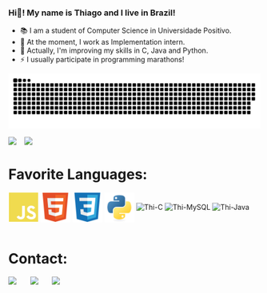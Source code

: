 ### Hi👋! My name is Thiago and I live in Brazil!
- 📚 I am a student of Computer Science in Universidade Positivo.
- 👜 At the moment, I work as Implementation intern.
- 🚀 Actually, I'm improving my skills in C, Java and Python.
- ⚡ I usually participate in programming marathons!

 <div>
    <img src = "https://github.com/Thiagocod/Thiagocod/blob/output/github-contribution-grid-snake-dark.svg" alt="Snake contributions"/>  
</div>

<p align="left">
  <img height="180em" src="https://github-readme-stats.vercel.app/api?username=Medici1612&show_icons=true&theme=tokyonight" />
  &nbsp;&nbsp;
  <img height="180em" src="https://github-readme-stats.vercel.app/api/top-langs/?username=Medici1612&layout=compact&theme=tokyonight" />
</p>
<h1>Favorite Languages:</h1>
<div style="display: inline_block">
  <img align="center" alt="Thi-JS" height="60" width="60" src="https://raw.githubusercontent.com/devicons/devicon/master/icons/javascript/javascript-plain.svg">
  <img align="center" alt="Thi-HTML" height="60" width="60" src="https://raw.githubusercontent.com/devicons/devicon/master/icons/html5/html5-original.svg">
  <img align="center" alt="Thi-CSS" height="60" width="60" src="https://raw.githubusercontent.com/devicons/devicon/master/icons/css3/css3-original.svg">
  <img align="center" alt="Thi-Python" height="60" width="60" src="https://raw.githubusercontent.com/devicons/devicon/master/icons/python/python-original.svg">
  <img align="center" alt="Thi-C" height="60" width="60" src="https://cdn.jsdelivr.net/gh/devicons/devicon@latest/icons/c/c-original.svg">
  <img align="center" alt="Thi-MySQL" height="60" width="60" src="https://cdn.jsdelivr.net/gh/devicons/devicon@latest/icons/mysql/mysql-original.svg">
  <img align="center" alt="Thi-Java" height="60" width="60" src="https://cdn.jsdelivr.net/gh/devicons/devicon@latest/icons/java/java-original.svg">
  
</div>
<br>
<div>
  <h1>Contact:</h1>
<a href ="https://instagram.com/thiago.medici"><img src = "https://img.shields.io/badge/Instagram-E4405F?style=for-the-badge&logo=instagram&logoColor=white"></a> &nbsp;&nbsp;&nbsp;&nbsp;&nbsp;
<a href="https://www.linkedin.com/in/thiago-medici-36b945328/"><img src="https://img.shields.io/badge/LinkedIn-0077B5?style=for-the-badge&logo=linkedin&logoColor=white"></a>  &nbsp;&nbsp;&nbsp;&nbsp;&nbsp;
<a href="https://mailto:thimedicii@gmail.com"><img src="https://img.shields.io/badge/Gmail-D14836?style=for-the-badge&logo=gmail&logoColor=white"></a>  &nbsp;&nbsp;&nbsp;&nbsp;&nbsp;


</div>
